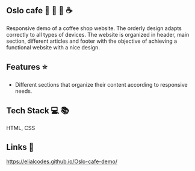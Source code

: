 ## Oslo cafe :cookie: :birthday: :bread: :coffee:

Responsive demo of a coffee shop website. The orderly design adapts correctly to all types of devices. The website is organized in header, main section, different articles and footer with the objective of achieving a functional website with a nice design.


## Features :star:

- Different sections that organize their content according to responsive needs.


## Tech Stack :computer: :books:

HTML, CSS


## Links 🔗 

https://elialcodes.github.io/Oslo-cafe-demo/
